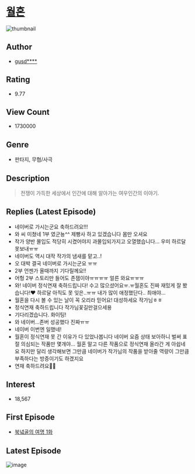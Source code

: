 # [월혼](https://comic.naver.com/bestChallenge/list?titleId=736000)
![thumbnail](https://image-comic.pstatic.net/user_contents_data/challenge_comic/2020/10/08/328683/thumbnail_434x3306b59f592_7593_4083_b474_900eba45dbe0_00002901.JPEG)

## Author
- [gusd****](https://comic.naver.com/artistTitle?id=328683)

## Rating
- 9.77

## View Count
- 1730000

## Genre
- 판타지, 무협/사극

## Description
> 전쟁이 가득한 세상에서 인간에 대해 알아가는 여우인간의 이야기.

## Replies (Latest Episode)
- 네이버로 가시는군요 축하드려요!!!
- 와 씨 미쳤네 1부 였군뇽^^ 제빵사 하고 있겠습니다 몸만 오셔요
- 작가 양반 몰입도 적당히 시켰어야지 과몰입되가지고 오열했습니다... 우미 하르달 못보내ㅠㅠ
- 네이버도 역시 대작 작가의 냄새를 맡고..!
- 오 대박 결국 네이버로 가시는군요 ㅠㅠ
- 2부 언젠가 올때까지 기다릴께요!!
- 어헝 2부 스토리만 들어도 존잼이야ㅠㅠㅠㅠ 얼른 와요ㅠㅠㅠ
- 와! 네이버 정식연재 축하드립니다! 수고 많으셨어요ㅠ.ㅠ월혼도 진짜 재밌게 잘 봤습니다!❤ 하르달 아직도 못 잊은..ㅠㅠ 내가 많이 애정했단다.. 최애야...
- 월혼을 다시 볼 수 있는 날이 꼭 오리라 믿어요! 대성하세요 작가님ㅎㅎ
- 정식연재 축하드립니다 작가님꽃길만걸으세용
- 기다리겠습니다. 화이팅!
- 와 네이버...존버 성공했다 진짜ㅠㅠ
- 네이버 이번엔 일했네!
- 월혼이 정식연재 못 간 이유가 다 있었나봅니다 네이버 요즘 상태 보아하니 벌써 표절 의심되는 작품만 몇개야... 월혼 말고 다른 작품으로 정식연재 올라간 게 아쉽네요 하지만 달리 생각해보면 그만큼 네이버가 작가님의 작품을 받아줄 역량이 그만큼 부족하다는 방증이기도 하겠지요
- 연재 축하드려요🎉🎉

## Interest
- 18,567

## First Episode
- [북녘골의 여명 1화](https://comic.naver.com/bestChallenge/detail?titleId=736000&no=1)

## Latest Episode
![image](https://image-comic.pstatic.net/user_contents_data/challenge_comic/2022/02/23/328683/upload_3846411878288405043.jpeg)
